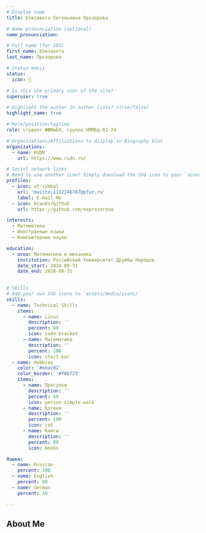 ```yaml
---
# Display name
title: Елизавета Евгеньевна Прозорова

# Name pronunciation (optional)
name_pronunciation: 

# Full name (for SEO)
first_name: Елизавета
last_name: Прозорова

# Status emoji
status:
  icon: 🍒

# Is this the primary user of the site?
superuser: true

# Highlight the author in author lists? (true/false)
highlight_name: true

# Role/position/tagline
role: студент ФФМиЕН, группа НММбд-03-24

# Organizations/Affiliations to display in Biography blox
organizations:
  - name: RUDN
    url: https://www.rudn.ru/

# Social network links
# Need to use another icon? Simply download the SVG icon to your `assets/media/icons/` folder.
profiles:
  - icon: at-symbol
    url: 'mailto:1132246767@pfur.ru'
    label: E-mail Me
  - icon: brands/github
    url: https://github.com/eeprozorova

interests:
  - Математика
  - Иностранные языки
  - Компьютерные науки

education:
  - area: Математика и механика
    institution: Российский Университет Дружбы Народов
    date_start: 2024-08-31
    date_end: 2028-08-31
    

# Skills
# Add your own SVG icons to `assets/media/icons/`
skills:
  - name: Technical Skills
    items:
      - name: Linux 
        description: ''
        percent: 60
        icon: code-bracket
      - name: Математика
        description: ''
        percent: 100
        icon: chart-bar
  - name: Hobbies
    color: '#eeac02'
    color_border: '#f0bf23'
    items:
      - name: Прогулки
        description: ''
        percent: 60
        icon: person-simple-walk
      - name: Котики
        description: ''
        percent: 100
        icon: cat
      - name: Книги
        description: ''
        percent: 80
        icon: books

Языки:
  - name: Russian
    percent: 100
  - name: English
    percent: 80
  - name: German
    percent: 10
    
---
```


## About Me
 
